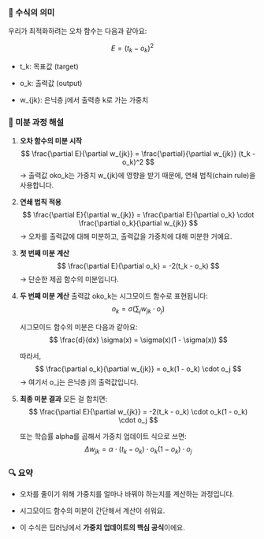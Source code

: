 ### 📘 수식의 의미

우리가 최적화하려는 오차 함수는 다음과 같아요:

$$E = (t_k - o_k)^2$$
- t_k: 목표값 (target)
    
- o_k: 출력값 (output)
    
- w_{jk}: 은닉층 j에서 출력층 k로 가는 가중치
    

### 🧮 미분 과정 해설

1. **오차 함수의 미분 시작** $$ \frac{\partial E}{\partial w_{jk}} = \frac{\partial}{\partial w_{jk}} (t_k - o_k)^2 $$ → 출력값 oko_k는 가중치 w_{jk}에 영향을 받기 때문에, 연쇄 법칙(chain rule)을 사용합니다.
    
2. **연쇄 법칙 적용** $$ \frac{\partial E}{\partial w_{jk}} = \frac{\partial E}{\partial o_k} \cdot \frac{\partial o_k}{\partial w_{jk}} $$ → 오차를 출력값에 대해 미분하고, 출력값을 가중치에 대해 미분한 거예요.
    
3. **첫 번째 미분 계산** $$ \frac{\partial E}{\partial o_k} = -2(t_k - o_k) $$ → 단순한 제곱 함수의 미분입니다.
    
4. **두 번째 미분 계산** 출력값 oko_k는 시그모이드 함수로 표현됩니다: $$ o_k = \sigma\left(\sum_j w_{jk} \cdot o_j\right) $$
    
    시그모이드 함수의 미분은 다음과 같아요: $$ \frac{d}{dx} \sigma(x) = \sigma(x)(1 - \sigma(x)) $$
    
    따라서, $$ \frac{\partial o_k}{\partial w_{jk}} = o_k(1 - o_k) \cdot o_j $$ → 여기서 o_j는 은닉층 j의 출력값입니다.
    
5. **최종 미분 결과** 모든 걸 합치면: $$ \frac{\partial E}{\partial w_{jk}} = -2(t_k - o_k) \cdot o_k(1 - o_k) \cdot o_j $$
    
    또는 학습률 alpha를 곱해서 가중치 업데이트 식으로 쓰면: $$ \Delta w_{jk} = \alpha \cdot (t_k - o_k) \cdot o_k(1 - o_k) \cdot o_j $$
    

### 🔍 요약

- 오차를 줄이기 위해 가중치를 얼마나 바꿔야 하는지를 계산하는 과정입니다.
    
- 시그모이드 함수의 미분이 간단해서 계산이 쉬워요.
    
- 이 수식은 딥러닝에서 **가중치 업데이트의 핵심 공식**이에요.